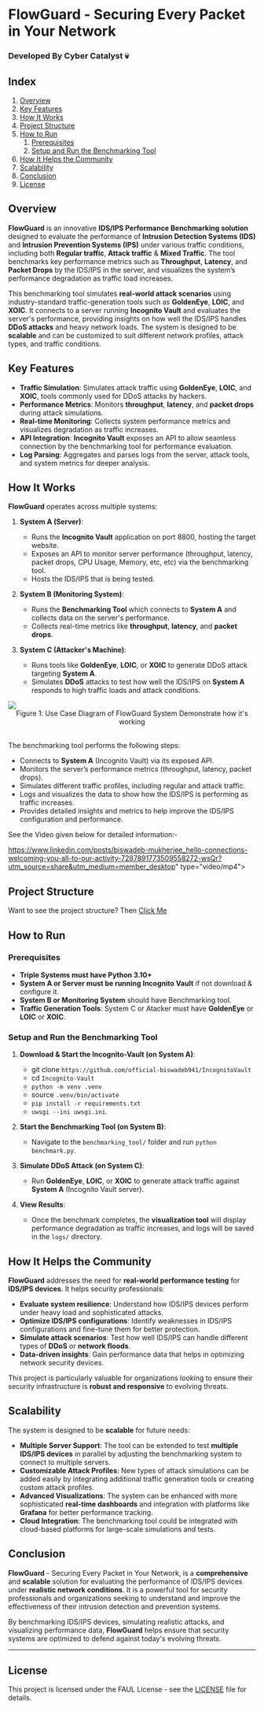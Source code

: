 # FlowGuard - Securing Every Packet in Your Network
### Developed By Cyber Catalyst 💀

## Index

1. [Overview](#overview)
2. [Key Features](#key-features)
3. [How It Works](#how-it-works)
4. [Project Structure](#project-structure)
5. [How to Run](#how-to-run)
   1. [Prerequisites](#prerequisites)
   2. [Setup and Run the Benchmarking Tool](#setup-and-run-the-benchmarking-tool)
6. [How It Helps the Community](#how-it-helps-the-community)
7. [Scalability](#scalability)
8. [Conclusion](#conclusion)
9. [License](#license)

## Overview

**FlowGuard** is an innovative **IDS/IPS Performance Benchmarking solution** designed to evaluate the performance of **Intrusion Detection Systems (IDS)** and **Intrusion Prevention Systems (IPS)** under various traffic conditions, including both **Regular traffic**, **Attack traffic** & **Mixed Traffic**. The tool benchmarks key performance metrics such as **Throughput**, **Latency**, and **Packet Drops** by the IDS/IPS in the server, and visualizes the system’s performance degradation as traffic load increases.

This benchmarking tool simulates **real-world attack scenarios** using industry-standard traffic-generation tools such as **GoldenEye**, **LOIC**, and **XOIC**. It connects to a server running **Incognito Vault** and evaluates the server's performance, providing insights on how well the IDS/IPS handles **DDoS attacks** and heavy network loads. The system is designed to be **scalable** and can be customized to suit different network profiles, attack types, and traffic conditions.

## Key Features

- **Traffic Simulation**: Simulates attack traffic using **GoldenEye**, **LOIC**, and **XOIC**, tools commonly used for DDoS attacks by hackers.
- **Performance Metrics**: Monitors **throughput**, **latency**, and **packet drops** during attack simulations.
- **Real-time Monitoring**: Collects system performance metrics and visualizes degradation as traffic increases.
- **API Integration**: **Incognito Vault** exposes an API to allow seamless connection by the benchmarking tool for performance evaluation.
- **Log Parsing**: Aggregates and parses logs from the server, attack tools, and system metrics for deeper analysis.

## How It Works

**FlowGuard** operates across multiple systems:

1. **System A (Server)**:
   - Runs the **Incognito Vault** application on port 8800, hosting the target website.
   - Exposes an API to monitor server performance (throughput, latency, packet drops, CPU Usage, Memory, etc, etc) via the benchmarking tool.
   - Hosts the IDS/IPS that is being tested.

2. **System B (Monitoring System)**:
   - Runs the **Benchmarking Tool** which connects to **System A** and collects data on the server's performance.
   - Collects real-time metrics like **throughput**, **latency**, and **packet drops**.

3. **System C (Attacker's Machine)**:
   - Runs tools like **GoldenEye**, **LOIC**, or **XOIC** to generate DDoS attack targeting **System A**.
   - Simulates **DDoS** attacks to test how well the IDS/IPS on **System A** responds to high traffic loads and attack conditions.

</center><img src="System Diagram/FlowGuard1.png"></center>
<center><figcaption>Figure 1: Use Case Diagram of FlowGuard System Demonstrate how it's working</figcaption></center>
<br>

The benchmarking tool performs the following steps:
- Connects to **System A** (Incognito Vault) via its exposed API.
- Monitors the server’s performance metrics (throughput, latency, packet drops).
- Simulates different traffic profiles, including regular and attack traffic.
- Logs and visualizes the data to show how the IDS/IPS is performing as traffic increases.
- Provides detailed insights and metrics to help improve the IDS/IPS configuration and performance.

See the Video given below for detailed information:-

https://www.linkedin.com/posts/biswadeb-mukherjee_hello-connections-welcoming-you-all-to-our-activity-7287891773509558272-wsQr?utm_source=share&utm_medium=member_desktop" type="video/mp4">



## Project Structure

Want to see the project structure? Then [Click Me](Project.md)

## How to Run

### Prerequisites

- **Triple Systems must have Python 3.10+**
- **System A or Server must be running Incognito Vault** if not download & configure it.
- **System B or Monitoring System** should have Benchmarking tool.
- **Traffic Generation Tools**: System C or Atacker must have **GoldenEye** or **LOIC** or **XOIC**.

### Setup and Run the Benchmarking Tool

1. **Download & Start the Incognito-Vault (on System A)**:
   - git clone `https://github.com/official-biswadeb941/IncognitoVault`
   - cd `Incognito-Vault`
   - `python -m venv .venv`
   - source `.venv/bin/activate`
   - `pip install -r requirements.txt`
   - `uwsgi --ini uwsgi.ini`.

2. **Start the Benchmarking Tool (on System B)**:
   - Navigate to the `benchmarking_tool/` folder and run `python benchmark.py`.

3. **Simulate DDoS Attack  (on System C)**:
   - Run **GoldenEye**, **LOIC**, or **XOIC** to generate attack traffic against **System A** (Incognito Vault server).

4. **View Results**:
   - Once the benchmark completes, the **visualization tool** will display performance degradation as traffic increases, and logs will be saved in the `logs/` directory.

## How It Helps the Community

**FlowGuard** addresses the need for **real-world performance testing** for **IDS/IPS devices**. It helps security professionals:
- **Evaluate system resilience**: Understand how IDS/IPS devices perform under heavy load and sophisticated attacks.
- **Optimize IDS/IPS configurations**: Identify weaknesses in IDS/IPS configurations and fine-tune them for better protection.
- **Simulate attack scenarios**: Test how well IDS/IPS can handle different types of **DDoS** or **network floods**.
- **Data-driven insights**: Gain performance data that helps in optimizing network security devices.

This project is particularly valuable for organizations looking to ensure their security infrastructure is **robust and responsive** to evolving threats.

## Scalability

The system is designed to be **scalable** for future needs:
- **Multiple Server Support**: The tool can be extended to test **multiple IDS/IPS devices** in parallel by adjusting the benchmarking system to connect to multiple servers.
- **Customizable Attack Profiles**: New types of attack simulations can be added easily by integrating additional traffic generation tools or creating custom attack profiles.
- **Advanced Visualizations**: The system can be enhanced with more sophisticated **real-time dashboards** and integration with platforms like **Grafana** for better performance tracking.
- **Cloud Integration**: The benchmarking tool could be integrated with cloud-based platforms for large-scale simulations and tests.

## Conclusion

**FlowGuard** - Securing Every Packet in Your Network, is a **comprehensive** and **scalable** solution for evaluating the performance of IDS/IPS devices under **realistic network conditions**. It is a powerful tool for security professionals and organizations seeking to understand and improve the effectiveness of their intrusion detection and prevention systems.

By benchmarking IDS/IPS devices, simulating realistic attacks, and visualizing performance data, **FlowGuard** helps ensure that security systems are optimized to defend against today's evolving threats.

---

## License

This project is licensed under the FAUL License - see the [LICENSE](License.md) file for details.
